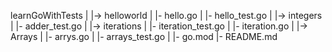 learnGoWithTests
    |
    |-> helloworld
    |    |- hello.go
    |    |- hello_test.go
    |
    |-> integers
    |    |- adder_test.go
    |
    |-> iterations
    |    |- iteration_test.go
    |    |- iteration.go
    |
    |-> Arrays
    |    |- arrys.go
    |    |- arrays_test.go
    |
    |- go.mod
    |- README.md
